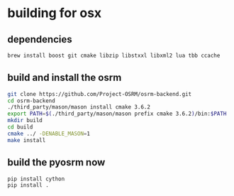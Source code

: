 # building for osx

## dependencies 
```sh
brew install boost git cmake libzip libstxxl libxml2 lua tbb ccache
```

## build and install the osrm
```sh
git clone https://github.com/Project-OSRM/osrm-backend.git
cd osrm-backend
./third_party/mason/mason install cmake 3.6.2
export PATH=$(./third_party/mason/mason prefix cmake 3.6.2)/bin:$PATH
mkdir build
cd build
cmake ../ -DENABLE_MASON=1
make install
```


## build the pyosrm now
```sh
pip install cython
pip install .
```